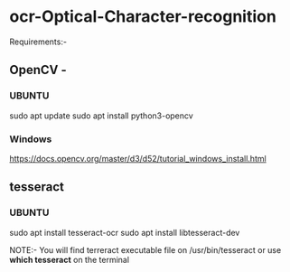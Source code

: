 # ocr-Optical-Character-recognition

Requirements:-
## OpenCV -
### UBUNTU
sudo apt update
sudo apt install python3-opencv

### Windows
https://docs.opencv.org/master/d3/d52/tutorial_windows_install.html

## tesseract
### UBUNTU
sudo apt install tesseract-ocr
sudo apt install libtesseract-dev

NOTE:- You will find terreract executable file on /usr/bin/tesseract or use **which tesseract** on the terminal

